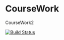 # CourseWork
CourseWork2

[![Build Status](https://travis-ci.org/Kasmas/CourseWork.svg?branch=master)](https://travis-ci.org/Kasmas/CourseWork)
